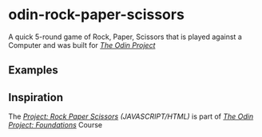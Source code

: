 # odin-rock-paper-scissors
A quick 5-round game of Rock, Paper, Scissors that is played against a Computer and was built for _[The Odin Project](https://www.theodinproject.com/about)_

## Examples


## Inspiration
The _[Project: Rock Paper Scissors](https://www.theodinproject.com/lessons/foundations-rock-paper-scissors) (JAVASCRIPT/HTML)_ is part of _[The Odin Project: Foundations](https://www.theodinproject.com/paths/foundations/courses/foundations)_ Course